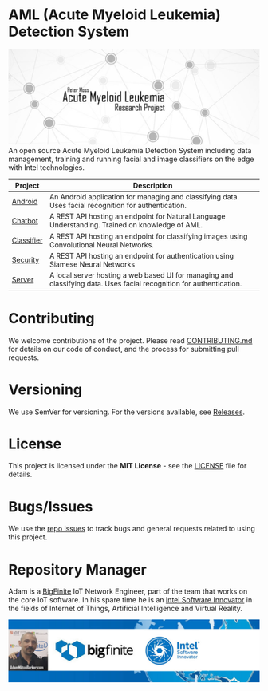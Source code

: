 # AML (Acute Myeloid Leukemia) Detection System
![Peter Moss AML (Acute Myeloid Leukemia) Detection System](Media/Images/Banner-Social.jpg)
An open source Acute Myeloid Leukemia Detection System including data management, training and running facial and image classifiers on the edge with Intel technologies.

| Project  | Description |
| ------------- | ------------- | 
| [Android](https://github.com/AMLResearchProject/AML-Detection-System/tree/master/Android "Android") | An Android application for managing and classifying data. Uses facial recognition for authentication. |  
| [Chatbot](https://github.com/AMLResearchProject/AML-Detection-System/tree/master/Chatbot "Chatbot") | A REST API hosting an endpoint for Natural Language Understanding. Trained on knowledge of AML. | 
| [Classifier](https://github.com/AMLResearchProject/AML-Detection-System/tree/master/Server "Classifier") | A REST API hosting an endpoint for classifying images using Convolutional Neural Networks. |  
| [Security](https://github.com/AMLResearchProject/AML-Detection-System/tree/master/Security "Security") | A REST API hosting an endpoint for authentication using Siamese Neural Networks | 
| [Server](https://github.com/AMLResearchProject/AML-Detection-System/tree/master/Server "Server") | A local server hosting a web based UI for managing and classifying data. Uses facial recognition for authentication. |

# Contributing
We welcome contributions of the project. Please read [CONTRIBUTING.md](https://github.com/AMLResearchProject/AML-Detection-System/blob/master/CONTRIBUTING.md "CONTRIBUTING.md") for details on our code of conduct, and the process for submitting pull requests.

# Versioning
We use SemVer for versioning. For the versions available, see [Releases](https://github.com/AMLResearchProject/AML-Detection-System/releases "Releases").

# License
This project is licensed under the **MIT License** - see the [LICENSE](https://github.com/AMLResearchProject/AML-Detection-System/blob/master/LICENSE "LICENSE") file for details.

# Bugs/Issues
We use the [repo issues](https://github.com/AMLResearchProject/AML-Detection-System/issues "repo issues") to track bugs and general requests related to using this project.  

# Repository Manager
Adam is a [BigFinite](https://www.bigfinite.com "BigFinite") IoT Network Engineer, part of the team that works on the core IoT software. In his spare time he is an [Intel Software Innovator](https://software.intel.com/en-us/intel-software-innovators/overview "Intel Software Innovator") in the fields of Internet of Things, Artificial Intelligence and Virtual Reality.

[![Adam Milton-Barker: BigFinte IoT Network Engineer & Intel® Software Innovator](Media/Images/Adam-Milton-Barker.jpg)](https://github.com/AdamMiltonBarker)